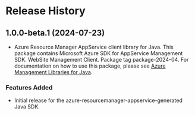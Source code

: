 # Release History

## 1.0.0-beta.1 (2024-07-23)

- Azure Resource Manager AppService client library for Java. This package contains Microsoft Azure SDK for AppService Management SDK. WebSite Management Client. Package tag package-2024-04. For documentation on how to use this package, please see [Azure Management Libraries for Java](https://aka.ms/azsdk/java/mgmt).
### Features Added

- Initial release for the azure-resourcemanager-appservice-generated Java SDK.
